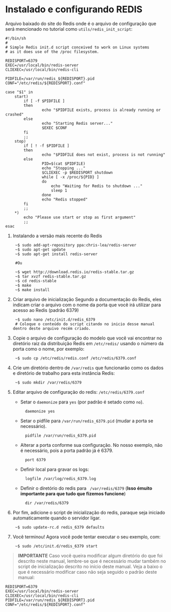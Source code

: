 Instalado e configurando REDIS
====

Arquivo baixado do site do Redis onde é o arquivo de configuração que será mencionado no tutorial como `utils/redis_init_script`:

	#!/bin/sh
	#
	# Simple Redis init.d script conceived to work on Linux systems
	# as it does use of the /proc filesystem.
	
	REDISPORT=6379
	EXEC=/usr/local/bin/redis-server
	CLIEXEC=/usr/local/bin/redis-cli
	
	PIDFILE=/var/run/redis_${REDISPORT}.pid
	CONF="/etc/redis/${REDISPORT}.conf"
	
	case "$1" in
	    start)
	        if [ -f $PIDFILE ]
	        then
	                echo "$PIDFILE exists, process is already running or crashed"
	        else
	                echo "Starting Redis server..."
	                $EXEC $CONF
	        fi
	        ;;
	    stop)
	        if [ ! -f $PIDFILE ]
	        then
	                echo "$PIDFILE does not exist, process is not running"
	        else
	                PID=$(cat $PIDFILE)
	                echo "Stopping ..."
	                $CLIEXEC -p $REDISPORT shutdown
	                while [ -x /proc/${PID} ]
	                do
	                    echo "Waiting for Redis to shutdown ..."
	                    sleep 1
	                done
	                echo "Redis stopped"
	        fi
	        ;;
	    *)
	        echo "Please use start or stop as first argument"
	        ;;
	esac

1. Instalando a versão mais recente do Redis

		~$ sudo add-apt-repository ppa:chris-lea/redis-server
		~$ sudo apt-get update
		~$ sudo apt-get install redis-server
		
		#Ou

		~$ wget http://download.redis.io/redis-stable.tar.gz
		~$ tar xvzf redis-stable.tar.gz
		~$ cd redis-stable
		~$ make
		~$ make install
2. Criar arquivo de inicialização
Segundo a documentação do Redis, eles indicam criar o arquivo com o nome da porta que você irá utilizar para acesso ao Redis (padrão 6379)

		~$ sudo nano /etc/init.d/redis_6379
		# Coloque o conteúdo do script citando no inicio desse manual dentro deste arquivo recém criado.
3. Copie o arquivo de configuração do modelo que você vai encontrar no diretório raiz da distribuição Redis em  `/etc/redis/` usando o número da porta como o nome, por exemplo:

		~$ sudo cp /etc/redis/redis.conf /etc/redis/6379.conf
4. Crie um diretório dentro de `/var/redis` que funcionarão como os dados e diretório de trabalho para esta instância Redis:

		~$ sudo mkdir /var/redis/6379
5. Editar arquivo de configuração do redis: `/etc/redis/6379.conf`
	- Setar o `daemonize`  para  `yes` (por padrão é setado como `no`).

			daemonize yes
	- Setar o pidfile para `/var/run/redis_6379.pid` (mudar a porta se necessário).
		
			pidfile /var/run/redis_6379.pid
	- Alterar a porta conforme sua configuração. No nosso exemplo, não é necessário, pois a porta padrão já é 6379.
		
			port 6379

	- Definir local para gravar os logs:
		
			logfile /var/log/redis_6379.log
	- Definir o diretório do redis para ` /var/redis/6379` (**Isso émuito importante para que tudo que fizemos funcione**)
			
			dir /var/redis/6379
6. Por fim, adicione o script de inicialização do redis, paraque seja iniciado automaticamente quando o servidor ligar.
			
		~$ sudo update-rc.d redis_6379 defaults
7. Você terminou! Agora você pode tentar executar o seu exemplo, com:
		
		~$ sudo /etc/init.d/redis_6379 start

> **IMPORTANTE**
> Caso você queira modificar algum diretório do que foi descrito neste manual, lembre-se que é necessário mudar também no script de inicialização descrito no início deste manual. Veja a baixo o que é necessário modificar caso não seja seguido o padrão deste manual:

    REDISPORT=6379
    EXEC=/usr/local/bin/redis-server
    CLIEXEC=/usr/local/bin/redis-cli
    PIDFILE=/var/run/redis_${REDISPORT}.pid
    CONF="/etc/redis/${REDISPORT}.conf"
	
